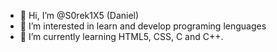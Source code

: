 - 👋 Hi, I’m @S0rek1X5 (Daniel)
- 👀 I’m interested in learn and develop programing lenguages
- 🌱 I’m currently learning HTML5, CSS, C and C++.
